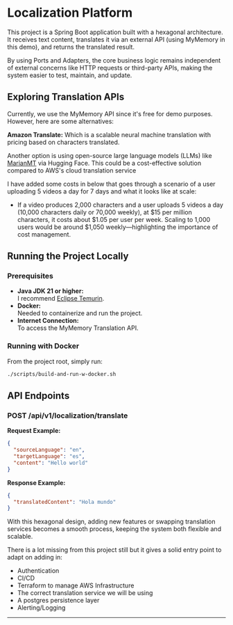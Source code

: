 # Localization Platform

This project is a Spring Boot application built with a hexagonal architecture. It receives text content, translates it via an external API (using MyMemory in this demo), and returns the translated result. 

By using Ports and Adapters, the core business logic remains independent of external concerns like HTTP requests or third-party APIs, making the system easier to test, maintain, and update.


## Exploring Translation APIs

Currently, we use the MyMemory API since it's free for demo purposes. However, here are some alternatives:

**Amazon Translate:** Which is a scalable neural machine translation with pricing based on characters translated.

Another option is using open-source large language models (LLMs) like [MarianMT](https://huggingface.co/docs/transformers/en/model_doc/marian) via Hugging Face. This could be a cost-effective solution compared to AWS's cloud translation service

I have added some costs in below that goes through a scenario of a user uploading 5 videos a day for 7 days and what it looks like at scale:
- If a video produces 2,000 characters and a user uploads 5 videos a day (10,000 characters daily or 70,000 weekly), at \$15 per million characters, it costs about \$1.05 per user per week. Scaling to 1,000 users would be around \$1,050 weekly—highlighting the importance of cost management.

## Running the Project Locally

### Prerequisites
- **Java JDK 21 or higher:**  
  I recommend [Eclipse Temurin](https://adoptium.net/).
- **Docker:**  
  Needed to containerize and run the project.
- **Internet Connection:**  
  To access the MyMemory Translation API.

### Running with Docker

From the project root, simply run:

```bash
./scripts/build-and-run-w-docker.sh
```

## API Endpoints

### POST /api/v1/localization/translate

**Request Example:**

```json
{
  "sourceLanguage": "en",
  "targetLanguage": "es",
  "content": "Hello world"
}
```

**Response Example:**

```json
{
  "translatedContent": "Hola mundo"
}
```

With this hexagonal design, adding new features or swapping translation services becomes a smooth process, keeping the system both flexible and scalable.

There is a lot missing from this project still but it gives a solid entry point to adapt on adding in:
- Authentication
- CI/CD
- Terraform to manage AWS Infrastructure
- The correct translation service we will be using
- A postgres persistence layer
- Alerting/Logging

---